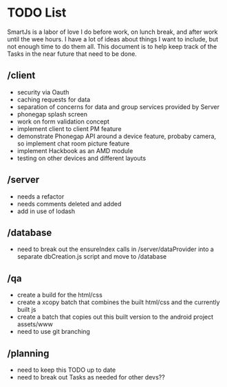 TODO List
=======

SmartJs is a labor of love I do before work, on lunch break, and after work until the wee hours.  I have a lot of ideas about things I want to include, but not enough time to do them all.  This document is to help keep track of the Tasks in the near future that need to be done.

/client
-------
* security via Oauth
* caching requests for data
* separation of concerns for data and group services provided by Server
* phonegap splash screen
* work on form validation concept
* implement client to client PM feature
* demonstrate Phonegap API around a device feature, probaby camera, so implement chat room picture feature
* implement Hackbook as an AMD module
* testing on other devices and different layouts

/server
-------
* needs a refactor
* needs comments deleted and added
* add in use of lodash

/database
-------
* need to break out the ensureIndex calls in /server/dataProvider into a separate dbCreation.js script and move to /database

/qa
-------
* create a build for the html/css
* create a xcopy batch that combines the built html/css and the currently built js
* create a batch that copies out this built version to the android project assets/www
* need to use git branching

/planning
-------
* need to keep this TODO up to date
* need to break out Tasks as needed for other devs??